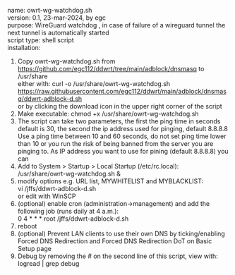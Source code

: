 name: owrt-wg-watchdog.sh  
version: 0.1, 23-mar-2024, by egc  
purpose: WireGuard watchdog , in case of failure of a wireguard tunnel the next tunnel is automatically started  
script type: shell script  
installation:  
1. Copy owrt-wg-watchdog.sh from https://github.com/egc112/ddwrt/tree/main/adblock/dnsmasq to /usr/share  
   either with: curl -o /usr/share/owrt-wg-watchdog.sh https://raw.githubusercontent.com/egc112/ddwrt/main/adblock/dnsmasq/ddwrt-adblock-d.sh  
   or by clicking the download icon in the upper right corner of the script  
4. Make executable: chmod +x /usr/share/owrt-wg-watchdog.sh
5. The script can take two parameters, the first the ping time in seconds default is 30, the second the ip address used for pinging, default 8.8.8.8  
   Use a ping time between 10 and 60 seconds, do not set ping time lower than 10 or you run the risk of being banned from the server you are pinging to.
   As IP address you want to use for pining (default 8.8.8.8) you can 
7. Add to System > Startup > Local Startup (/etc/rc.local):  
     /usr/share/owrt-wg-watchdog.sh &   
8. modify options e.g. URL list, MYWHITELIST and MYBLACKLIST:  
    vi /jffs/ddwrt-adblock-d.sh   
    or edit with WinSCP  
9. (optional) enable cron (administration->management) and add the  
    following job (runs daily at 4 a.m.):  
    0 4 * * * root /jffs/ddwrt-adblock-d.sh  
10. reboot  
11. (optional) Prevent LAN clients to use their own DNS by ticking/enabling Forced DNS Redirection and
   Forced DNS Redirection DoT on Basic Setup page  
12. Debug by removing the # on the second line of this script, view with: logread | grep debug  
